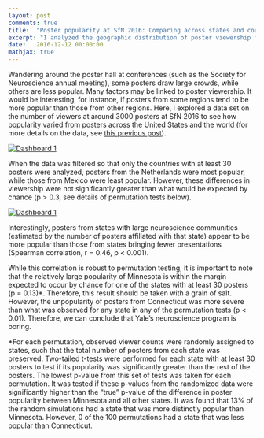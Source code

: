 ```yaml
---
layout: post
comments: true
title:  "Poster popularity at SfN 2016: Comparing across states and countries"
excerpt: "I analyzed the geographic distribution of poster viewership for posters presented at the SfN 2016 annual meeting. Posters from some states (Minnesota) and countries (Netherlands) are more popular than others. But not significantly."
date:   2016-12-12 00:00:00
mathjax: true
---
```


Wandering around the poster hall at conferences (such as the Society for Neuroscience annual meeting), some posters draw large crowds, while others are less popular. Many factors may be linked to poster viewership. It would be interesting, for instance, if posters from some regions tend to be more popular than those from other regions. Here, I explored a data set on the number of viewers at around 3000 posters at SfN 2016 to see how popularity varied from posters across the United States and the world (for more details on the data, see [this previous post](https://srcole.github.io/2016/11/27/sfnthemes/)).

<div class='tableauPlaceholder' id='viz1481743360948' style='position: relative'><noscript><a href='#'><img alt='Dashboard 1 ' src='https:&#47;&#47;public.tableau.com&#47;static&#47;images&#47;Sf&#47;SfN2016posterpopularityacrosstheworld&#47;Dashboard1&#47;1_rss.png' style='border: none' /></a></noscript><object class='tableauViz'  style='display:none;'><param name='host_url' value='https%3A%2F%2Fpublic.tableau.com%2F' /> <param name='site_root' value='' /><param name='name' value='SfN2016posterpopularityacrosstheworld&#47;Dashboard1' /><param name='tabs' value='no' /><param name='toolbar' value='yes' /><param name='static_image' value='https:&#47;&#47;public.tableau.com&#47;static&#47;images&#47;Sf&#47;SfN2016posterpopularityacrosstheworld&#47;Dashboard1&#47;1.png' /> <param name='animate_transition' value='yes' /><param name='display_static_image' value='yes' /><param name='display_spinner' value='yes' /><param name='display_overlay' value='yes' /><param name='display_count' value='yes' /></object></div>                <script type='text/javascript'>                    var divElement = document.getElementById('viz1481743360948');                    var vizElement = divElement.getElementsByTagName('object')[0];                    vizElement.style.width='804px';vizElement.style.height='669px';                    var scriptElement = document.createElement('script');                    scriptElement.src = 'https://public.tableau.com/javascripts/api/viz_v1.js';                    vizElement.parentNode.insertBefore(scriptElement, vizElement);                </script>
</html>

When the data was filtered so that only the countries with at least 30 posters were analyzed, posters from the Netherlands were most popular, while those from Mexico were least popular. However, these differences in viewership were not significantly greater than what would be expected by chance (p > 0.3, see details of permutation tests below).


<html>
<div class='tableauPlaceholder' id='viz1481523088066' style='position: relative'><noscript><a href='#'><img alt='Dashboard 1 ' src='https:&#47;&#47;public.tableau.com&#47;static&#47;images&#47;TK&#47;TK5H22DXR&#47;1_rss.png' style='border: none' /></a></noscript><object class='tableauViz'  style='display:none;'><param name='host_url' value='https%3A%2F%2Fpublic.tableau.com%2F' /> <param name='path' value='shared&#47;TK5H22DXR' /> <param name='toolbar' value='yes' /><param name='static_image' value='https:&#47;&#47;public.tableau.com&#47;static&#47;images&#47;TK&#47;TK5H22DXR&#47;1.png' /> <param name='animate_transition' value='yes' /><param name='display_static_image' value='yes' /><param name='display_spinner' value='yes' /><param name='display_overlay' value='yes' /><param name='display_count' value='yes' /></object></div>                <script type='text/javascript'>                    var divElement = document.getElementById('viz1481523088066');                    var vizElement = divElement.getElementsByTagName('object')[0];                    vizElement.style.width='804px';vizElement.style.height='669px';                    var scriptElement = document.createElement('script');                    scriptElement.src = 'https://public.tableau.com/javascripts/api/viz_v1.js';                    vizElement.parentNode.insertBefore(scriptElement, vizElement);                </script>
</html>

Interestingly, posters from states with large neuroscience communities (estimated by the number of posters affiliated with that state) appear to be more popular than those from states bringing fewer presentations (Spearman correlation, r = 0.46, p < 0.001).

While this correlation is robust to permutation testing, it is important to note that the relatively large popularity of Minnesota is within the margin expected to occur by chance for one of the states with at least 30 posters (p = 0.13)*. Therefore, this result should be taken with a grain of salt. However, the unpopularity of posters from Connecticut was more severe than what was observed for any state in any of the permutation tests (p < 0.01). Therefore, we can conclude that Yale’s neuroscience program is boring.

*For each permutation, observed viewer counts were randomly assigned to states, such that the total number of posters from each state was preserved. Two-tailed t-tests were performed for each state with at least 30 posters to test if its popularity was significantly greater than the rest of the posters. The lowest p-value from this set of tests was taken for each permutation. It was tested if these p-values from the randomized data were significantly higher than the “true” p-value of the difference in poster popularity between Minnesota and all other states. It was found that 13% of the random simulations had a state that was more distinctly popular than Minnesota. However, 0 of the 100 permutations had a state that was less popular than Connecticut.